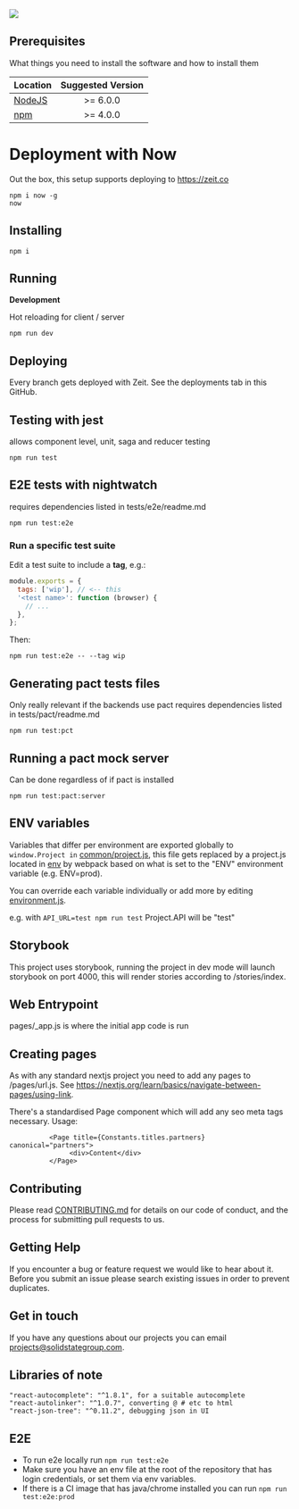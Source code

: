 <img src="http://g.recordit.co/TY8wciTsQH.gif"/>

## Prerequisites

What things you need to install the software and how to install them


| Location                                                     | Suggested Version       |
| -------------                                                |:-------------:|
| <a href="https://nodejs.org/en/">NodeJS</a>                     | >= 6.0.0 |
| <a href="https://nodejs.org/en/">npm</a>                        | >= 4.0.0 |

# Deployment with Now
Out the box, this setup supports deploying to https://zeit.co
```$xslt
npm i now -g
now
```

## Installing
```
npm i
```

## Running
**Development**

Hot reloading for client / server
```
npm run dev
```

## Deploying

Every branch gets deployed with Zeit. See the deployments tab in this GitHub.


## Testing with jest
allows component level, unit, saga and reducer testing
```
npm run test
```

## E2E tests with nightwatch
requires dependencies listed in tests/e2e/readme.md

```
npm run test:e2e
```

### Run a specific test suite

Edit a test suite to include a **tag**, e.g.:

```js
module.exports = {
  tags: ['wip'], // <-- this
  '<test name>': function (browser) {
    // ...
  },
};
```

Then:

```
npm run test:e2e -- --tag wip
```

## Generating pact tests files
Only really relevant if the backends use pact requires dependencies listed in tests/pact/readme.md

```
npm run test:pct
```

## Running a pact mock server 
Can be done regardless of if pact is installed
```
npm run test:pact:server
```

## ENV variables

Variables that differ per environment are exported globally to ``window.Project in`` [common/project.js](./common/project.js), this file gets replaced by a project.js located in [env](./env) by webpack based on what is set to the "ENV" environment variable (e.g. ENV=prod).
 
You can override each variable individually or add more by editing [environment.js](.env/environment-variables.js). 

e.g. with  ``API_URL=test npm run test`` Project.API will be "test"

## Storybook

This project uses storybook, running the project in dev mode will launch storybook on port 4000, this will render stories according to /stories/index.

## Web Entrypoint

pages/_app.js is where the initial app code is run


## Creating pages

As with any standard nextjs project you need to add any pages to /pages/url.js. See https://nextjs.org/learn/basics/navigate-between-pages/using-link.

There's a standardised Page component which will add any seo meta tags necessary. Usage:

```$xslt
          <Page title={Constants.titles.partners} canonical="partners">
               <div>Content</div>
          </Page>
```


## Contributing

Please read [CONTRIBUTING.md](https://gist.github.com/kyle-ssg/c36a03aebe492e45cbd3eefb21cb0486) for details on our code of conduct, and the process for submitting pull requests to us.

## Getting Help

If you encounter a bug or feature request we would like to hear about it. Before you submit an issue please search existing issues in order to prevent duplicates.

## Get in touch

If you have any questions about our projects you can email <a href="mailto:projects@solidstategroup.com">projects@solidstategroup.com</a>.

## Libraries of note
    "react-autocomplete": "^1.8.1", for a suitable autocomplete
    "react-autolinker": "^1.0.7", converting @ # etc to html
    "react-json-tree": "^0.11.2", debugging json in UI

## E2E
- To run e2e locally run ``npm run test:e2e``
- Make sure you have an env file at the root of the repository that has login credentials, or set them via env variables.
- If there is a CI image that has java/chrome installed you can run ``npm run test:e2e:prod``

